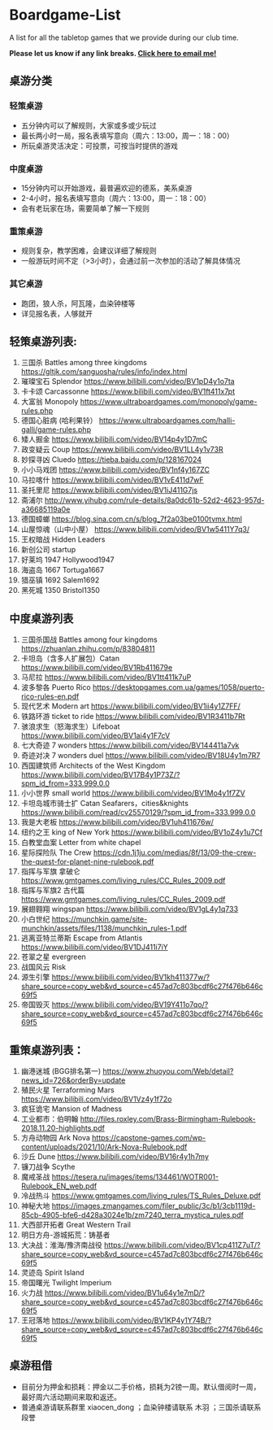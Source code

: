 # Boardgame-List
A list for all the tabletop games that we provide during our club time.  

**Please let us know if any link breaks. [Click here to email me!](mailto:xduk@outlook.sg?cc=william.jiran@gmail.com&subject=%5BGithub%3ABoardgame-List%5D%20Report%20a%20Broken%20Link!&body=Hi%20Douglas%2C%0A%0AThe%20link%20for%20the%20board%20game%20%5B%5D%20is%20broken.%0A%0AThanks%2C)**

## 桌游分类
### 轻策桌游
 - 五分钟内可以了解规则，大家或多或少玩过
 - 最长两小时一局，报名表填写意向（周六：13:00，周一：18：00） 
 - 所玩桌游灵活决定：可投票，可按当时提供的游戏 

### 中度桌游 
 - 15分钟内可以开始游戏，最普遍欢迎的德系，美系桌游 
 - 2-4小时，报名表填写意向（周六：13:00，周一：18：00） 
 - 会有老玩家在场，需要简单了解一下规则 
 
### 重策桌游
 - 规则复杂，教学困难，会建议详细了解规则
 - 一般游玩时间不定（>3小时），会通过前一次参加的活动了解具体情况

### 其它桌游
 - 跑团，狼人杀，阿瓦隆，血染钟楼等
 - 详见报名表，人够就开


## 轻策桌游列表: 
1. 三国杀 Battles among three kingdoms https://gltjk.com/sanguosha/rules/info/index.html
2. 璀璨宝石 Splendor https://www.bilibili.com/video/BV1pD4y1o7ta
3. 卡卡颂 Carcassonne https://www.bilibili.com/video/BV1ft411x7pt
4. 大富翁 Monopoly https://www.ultraboardgames.com/monopoly/game-rules.php
5. 德国心脏病 (哈利果铃） https://www.ultraboardgames.com/halli-galli/game-rules.php
6. 矮人掘金 https://www.bilibili.com/video/BV14p4y1D7mC
7. 政变疑云 Coup https://www.bilibili.com/video/BV1LL4y1v73R
8. 妙探寻凶 Cluedo https://tieba.baidu.com/p/128167024
9. 小小马戏团 https://www.bilibili.com/video/BV1nf4y167ZC
10. 马拉喀什 https://www.bilibili.com/video/BV1vE411d7wF
11. 圣托里尼 https://www.bilibili.com/video/BV1iJ411G7js
12. 斋浦尔 http://www.yihubg.com/rule-details/8a0dc61b-52d2-4623-957d-a36685119a0e
13. 德国蟑螂 https://blog.sina.com.cn/s/blog_7f2a03be0100tvmx.html
14. 山屋惊魂（山中小屋） https://www.bilibili.com/video/BV1w5411Y7q3/
15. 王权暗战 Hidden Leaders
16. 新创公司 startup
17. 好莱坞 1947 Hollywood1947
18. 海盗岛 1667 Tortuga1667
19. 猎巫镇 1692 Salem1692
20. 黑死城 1350 Bristol1350
 
## 中度桌游列表
1. 三国杀国战 Battles among four kingdoms https://zhuanlan.zhihu.com/p/83804811
2. 卡坦岛（含多人扩展包）Catan https://www.bilibili.com/video/BV1Rb411679e
3. 马尼拉 https://www.bilibili.com/video/BV1tt411k7uP
4. 波多黎各 Puerto Rico https://desktopgames.com.ua/games/1058/puerto-rico-rules-en.pdf
5. 现代艺术 Modern art https://www.bilibili.com/video/BV1ii4y1Z7FF/
6. 铁路环游 ticket to ride https://www.bilibili.com/video/BV1R3411b7Rt
7. 骇浪求生（怒海求生）Lifeboat https://www.bilibili.com/video/BV1ai4y1F7cV
8. 七大奇迹 7 wonders https://www.bilibili.com/video/BV144411a7vk
9. 奇迹对决 7 wonders duel https://www.bilibili.com/video/BV18U4y1m7R7
10. 西国建筑师 Architects of the West Kingdom https://www.bilibili.com/video/BV17B4y1P73Z/?spm_id_from=333.999.0.0
11. 小小世界 small world https://www.bilibili.com/video/BV1Mo4y1f7ZV
12. 卡坦岛城市骑士扩 Catan Seafarers，cities&knights https://www.bilibili.com/read/cv25570129/?spm_id_from=333.999.0.0
13. 我是大老板 https://www.bilibili.com/video/BV1uh411676w/
14. 纽约之王 king of New York https://www.bilibili.com/video/BV1oZ4y1u7Cf
15. 白教堂血案 Letter from white chapel
16. 星际探险队 The Crew https://cdn.1j1ju.com/medias/8f/13/09-the-crew-the-quest-for-planet-nine-rulebook.pdf
17. 指挥与军旗 拿破仑 https://www.gmtgames.com/living_rules/CC_Rules_2009.pdf
18. 指挥与军旗2 古代篇 https://www.gmtgames.com/living_rules/CC_Rules_2009.pdf
19. 展翅翱翔 wingspan https://www.bilibili.com/video/BV1gL4y1q733
20. 小白世纪 https://munchkin.game/site-munchkin/assets/files/1138/munchkin_rules-1.pdf
21. 逃离亚特兰蒂斯 Escape from Atlantis https://www.bilibili.com/video/BV1DJ411i7iY
22. 苍翠之星 evergreen
23. 战国风云 Risk
24. 源生引擎 https://www.bilibili.com/video/BV1kh411377w/?share_source=copy_web&vd_source=c457ad7c803bcdf6c27f476b646c69f5
25. 帝国毁灭 https://www.bilibili.com/video/BV19Y411o7qo/?share_source=copy_web&vd_source=c457ad7c803bcdf6c27f476b646c69f5

## 重策桌游列表： 
1. 幽港迷城 (BGG排名第一) https://www.zhuoyou.com/Web/detail?news_id=726&orderBy=update
2. 殖民火星 Terraforming Mars https://www.bilibili.com/video/BV1Vz4y1f72o 
3. 疯狂诡宅 Mansion of Madness 
4. 工业都市：伯明翰 http://files.roxley.com/Brass-Birmingham-Rulebook-2018.11.20-highlights.pdf
5. 方舟动物园 Ark Nova https://capstone-games.com/wp-content/uploads/2021/10/Ark-Nova-Rulebook.pdf
6. 沙丘 Dune https://www.bilibili.com/video/BV16r4y1h7my
7. 镰刀战争 Scythe
8. 魔戒圣战 https://tesera.ru/images/items/134461/WOTR001-Rulebook_EN_web.pdf
9. 冷战热斗 https://www.gmtgames.com/living_rules/TS_Rules_Deluxe.pdf
10. 神秘大地 	https://images.zmangames.com/filer_public/3c/b1/3cb1119d-85cb-4905-bfe6-d428a3024e1b/zm7240_terra_mystica_rules.pdf
11. 大西部开拓者 Great Western Trail
12. 明日方舟-游城拓荒：铸基者
13. 大决战：淮海/豫济南战役 https://www.bilibili.com/video/BV1cp411Z7uT/?share_source=copy_web&vd_source=c457ad7c803bcdf6c27f476b646c69f5
14. 灵迹岛 Spirit Island
15. 帝国曙光 Twilight Imperium
16. 火力战 https://www.bilibili.com/video/BV1u64y1e7mD/?share_source=copy_web&vd_source=c457ad7c803bcdf6c27f476b646c69f5
17. 王冠落地 https://www.bilibili.com/video/BV1KP4y1Y74B/?share_source=copy_web&vd_source=c457ad7c803bcdf6c27f476b646c69f5

## 桌游租借
 - 目前分为押金和损耗：押金以二手价格，损耗为2镑一周。默认借阅时一周，最好周六活动期间来取和返还。
 - 普通桌游请联系群里 xiaocen_dong ；血染钟楼请联系 木羽 ；三国杀请联系 段誉
